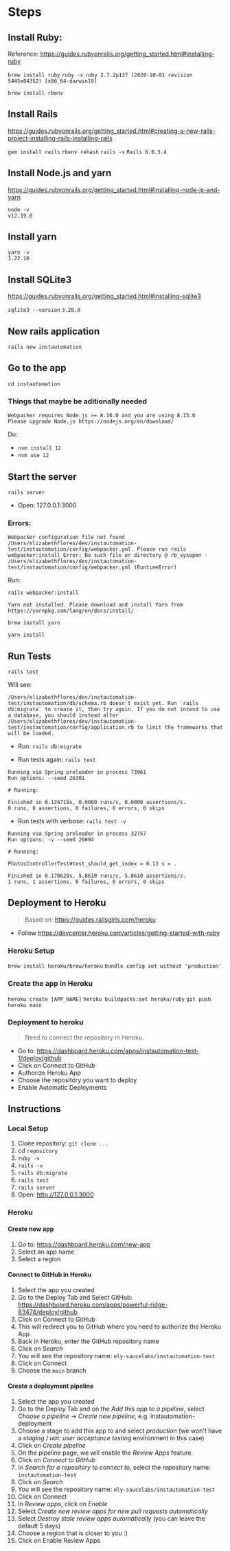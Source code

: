 # Steps

## Install Ruby:
Reference: https://guides.rubyonrails.org/getting_started.html#installing-ruby

`brew install ruby` 
`ruby -v`
    `ruby 2.7.2p137 (2020-10-01 revision 5445e04352) [x86_64-darwin19]`

`brew install rbenv`

## Install Rails
https://guides.rubyonrails.org/getting_started.html#creating-a-new-rails-project-installing-rails-installing-rails

`gem install rails`
`rbenv rehash`
`rails -v`
    `Rails 6.0.3.4`

## Install Node.js and yarn 
https://guides.rubyonrails.org/getting_started.html#installing-node-js-and-yarn 

`node -v`     
    `v12.19.0`

## Install yarn
`yarn -v`     
    `1.22.10`  

 ## Install SQLite3 
 https://guides.rubyonrails.org/getting_started.html#installing-sqlite3  

`sqlite3 --version`
    `3.28.0`

 ## New rails application

 `rails new instautomation`

 <!-- ## Install Bundler

`gem install bundler` -->

 ## Go to the app 

 `cd instautomation`

 ### Things that maybe be aditionally needed

 ```
 Webpacker requires Node.js >= 8.16.0 and you are using 8.15.0
Please upgrade Node.js https://nodejs.org/en/download/
``` 

Do: 
* `nvm install 12`
* `nvm use 12`

 ## Start the server 

 ```
 rails server
 ```

 * Open: 127.0.0.1:3000

 ### Errors:

 ```
 Webpacker configuration file not found /Users/elizabethflores/dev/instautomation-test/instautomation/config/webpacker.yml. Please run rails webpacker:install Error: No such file or directory @ rb_sysopen - /Users/elizabethflores/dev/instautomation-test/instautomation/config/webpacker.yml (RuntimeError)
 ```

 Run:
 ```
 rails webpacker:install
 ```

```
Yarn not installed. Please download and install Yarn from https://yarnpkg.com/lang/en/docs/install/
```

```
brew install yarn
```

```
yarn install
```

## Run Tests

```
rails test
```

Will see:

```
/Users/elizabethflores/dev/instautomation-test/instautomation/db/schema.rb doesn't exist yet. Run `rails db:migrate` to create it, then try again. If you do not intend to use a database, you should instead alter /Users/elizabethflores/dev/instautomation-test/instautomation/config/application.rb to limit the frameworks that will be loaded.
```

* Run: `rails db:migrate`

* Run tests again: `rails test`

```
Running via Spring preloader in process 73961
Run options: --seed 26301

# Running:

Finished in 0.124719s, 0.0000 runs/s, 0.0000 assertions/s.
0 runs, 0 assertions, 0 failures, 0 errors, 0 skips
```

* Run tests with verbose: `rails test -v`
```
Running via Spring preloader in process 32757
Run options: -v --seed 26094

# Running:

PhotosControllerTest#test_should_get_index = 0.13 s = .

Finished in 0.170620s, 5.8610 runs/s, 5.8610 assertions/s.
1 runs, 1 assertions, 0 failures, 0 errors, 0 skips
```

## Deployment to Heroku

> Based on: https://guides.railsgirls.com/heroku 

* Follow https://devcenter.heroku.com/articles/getting-started-with-ruby 

### Heroku Setup 
`brew install heroku/brew/heroku`
`bundle config set without 'production'`

### Create the app in Heroku

`heroku create [APP_NAME]`
`heroku buildpacks:set heroku/ruby`
`git push heroku main`

### Deployment to heroku 

> Need to connect the repository in Heroku. 

* Go to: https://dashboard.heroku.com/apps/instautomation-test-1/deploy/github 
* Click on Connect to GitHub 
* Authorize Heroku App
* Choose the repository you want to deploy 
* Enable Automatic Deployments

## Instructions

### Local Setup
1. Clone repository: `git clone ...`
1. cd `repository`
1. `ruby -v`
1. `rails -v`
2. `rails db:migrate`
3. `rails test`
4. `rails server`
5.  Open: http://127.0.0.1:3000

### Heroku

#### Create new app

1. Go to: https://dashboard.heroku.com/new-app
1. Select an app name 
1. Select a region 


#### Connect to GitHub in Heroku

1. Select the app you created
1. Go to the Deploy Tab and Select GitHub: https://dashboard.heroku.com/apps/powerful-ridge-83474/deploy/github
1. Click on Connect to GitHub 
1. This will redirect you to GitHub where you need to authorize the Heroku App
1. Back in Heroku, enter the GitHub repository name
1. Click on _Search_ 
1. You will see the repository name: `ely-saucelabs/instautomation-test`
1. Click on Connect 
1. Choose the `main` branch

#### Create a deployment pipeline 

1. Select the app you created
1. Go to the Deploy Tab and on the _Add this app to a pipeline_, select _Choose a pipeline_ -> _Create new pipeline_, e.g. instautomation-deployment
1. Choose a stage to add this app to and select _production_ (we won't have a _staging_ / _uat: user acceptance testing_ environment in this case)
1. Click on  _Create pipeline_ 
1. On the pipeline page, we will enable the _Review Apps_ feature. 
1. Click on _Connect to GitHub_
1. In _Search for a repository to connect to_, select the repository name: `instautomation-test`
1. Click on _Search_ 
1. You will see the repository name: `ely-saucelabs/instautomation-test`
1. Click on Connect 
1. In _Review apps_, click on _Enable_
1. Select _Create new review apps for new pull requests automatically_
1. Select _Destroy stale review apps automatically_ (you can leave the default 5 days)
1. Choose a region that is closer to you :) 
1. Click on Enable Review Apps 
